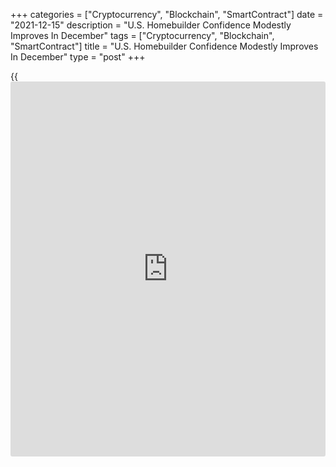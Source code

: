 +++
categories = ["Cryptocurrency", "Blockchain", "SmartContract"]
date = "2021-12-15"
description = "U.S. Homebuilder Confidence Modestly Improves In December"
tags = ["Cryptocurrency", "Blockchain", "SmartContract"]
title = "U.S. Homebuilder Confidence Modestly Improves In December"
type = "post"
+++

{{<iframe id="large-banner" src="https://www.bounty.group/#slide=1.0" width="100%" height="600" scrolling="no" style="border: 0px solid rgb(216, 221, 230); border-radius: 3px;">}}

Despite inflation concerns and ongoing production bottlenecks, the
National Association of Home Builders released a report on Wednesday
showing a modest improvement in U.S. homebuilder confidence in the month
of December.

The report said the NAHB/Wells Fargo Housing Market Index inched up to
84 in December from 83 in November, reaching its highest level since a
matching reading in February. The uptick came in line with economist
estimates.

The modest increase by the headline index came as the index gauging
current sales conditions crept up to 90 in December from 89 in November
and the gauge charting traffic of prospective buyers edged up to 70 from
69.

Meanwhile, the component measuring sales expectations in the next six
months held steady at 84 for the third consecutive month.

"The most pressing issue for the housing sector remains lack of
inventory," said NAHB Chief Economist Robert Dietz. "Building has
increased but the industry faces constraints, namely cost/availability
of materials, labor and lots."

He added, "While 2021 single-family starts are expected to end the year
24% higher than the pre-Covid 2019 level, we expect higher interest
rates in 2022 will put a damper on housing affordability."

On Thursday, the Commerce Department is scheduled to release a separate
report on new residential construction in the month of November.

Housing starts are expected to surge by 3.0 percent to an annual rate of
1.565 million in November, while building permits are expected to rise
by 0.4 percent to a rate of 1.660 million.

For comments and feedback [contact](https://www.playgroundfx.com/contact/): editorial@rtt[news](https://www.letsplayfx.com/blog/forex-news-website/).com

[Economic News][1]

 **What parts of the world are seeing the best (and worst) economic
performances lately? Click[here][2] to check out our [Econ Scorecard][2]
and find out! See up-to-the-moment [ranking](https://www.playgroundfx.com/blog/crypto-exchange-ranking/)s for the best and worst
performers in [GDP][3], [unemployment rate][4], [inflation][5] and much
more.**

   1. www.rtt[news](https://www.letsplayfx.com/blog/forex-news-website/).com/Content/EconomicNews.aspx
   2. www.rtt[news](https://www.letsplayfx.com/blog/forex-news-website/).com/economic-scorecard/world-rank/unemployment-rate/highest-performance.aspx
   3. www.rtt[news](https://www.letsplayfx.com/blog/forex-news-website/).com/economic-scorecard/world-rank/GDP/highest-performance.aspx
   4. www.rtt[news](https://www.letsplayfx.com/blog/forex-news-website/).com/economic-scorecard/world-rank/unemployment-rate/lowest-performance.aspx
   5. www.rtt[news](https://www.letsplayfx.com/blog/forex-news-website/).com/economic-scorecard/world-rank/CPI/highest-performance.aspx